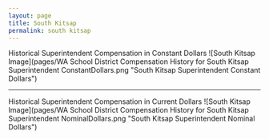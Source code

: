 ```yaml
---
layout: page
title: South Kitsap
permalink: south kitsap
---
```



Historical Superintendent Compensation in Constant Dollars
![South Kitsap Image](pages/WA School District Compensation History for South Kitsap Superintendent ConstantDollars.png "South Kitsap Superintendent Constant Dollars")

___

Historical Superintendent Compensation in Current Dollars
![South Kitsap Image](pages/WA School District Compensation History for South Kitsap Superintendent NominalDollars.png "South Kitsap Superintendent Nominal Dollars")